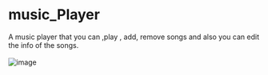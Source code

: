 # music_Player
A music player that you can ,play , add, remove songs and also you can edit the info of the songs.
</br> </br>
![image](https://user-images.githubusercontent.com/36642254/114897286-c0be4c80-9e19-11eb-98b7-d4b9beeab846.png)
